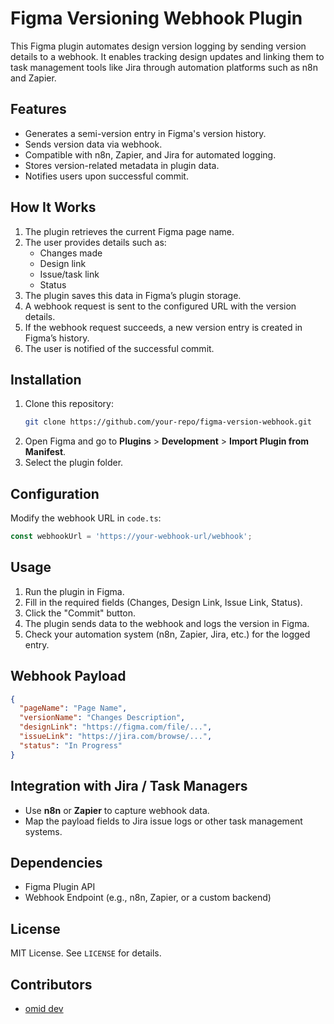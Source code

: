 # Figma Versioning Webhook Plugin

This Figma plugin automates design version logging by sending version details to a webhook. It enables tracking design updates and linking them to task management tools like Jira through automation platforms such as n8n and Zapier.

## Features
- Generates a semi-version entry in Figma's version history.
- Sends version data via webhook.
- Compatible with n8n, Zapier, and Jira for automated logging.
- Stores version-related metadata in plugin data.
- Notifies users upon successful commit.

## How It Works
1. The plugin retrieves the current Figma page name.
2. The user provides details such as:
   - Changes made
   - Design link
   - Issue/task link
   - Status
3. The plugin saves this data in Figma’s plugin storage.
4. A webhook request is sent to the configured URL with the version details.
5. If the webhook request succeeds, a new version entry is created in Figma’s history.
6. The user is notified of the successful commit.

## Installation
1. Clone this repository:
   ```sh
   git clone https://github.com/your-repo/figma-version-webhook.git
   ```
2. Open Figma and go to **Plugins** > **Development** > **Import Plugin from Manifest**.
3. Select the plugin folder.

## Configuration
Modify the webhook URL in `code.ts`:
```ts
const webhookUrl = 'https://your-webhook-url/webhook';
```

## Usage
1. Run the plugin in Figma.
2. Fill in the required fields (Changes, Design Link, Issue Link, Status).
3. Click the "Commit" button.
4. The plugin sends data to the webhook and logs the version in Figma.
5. Check your automation system (n8n, Zapier, Jira, etc.) for the logged entry.

## Webhook Payload
```json
{
  "pageName": "Page Name",
  "versionName": "Changes Description",
  "designLink": "https://figma.com/file/...",
  "issueLink": "https://jira.com/browse/...",
  "status": "In Progress"
}
```

## Integration with Jira / Task Managers
- Use **n8n** or **Zapier** to capture webhook data.
- Map the payload fields to Jira issue logs or other task management systems.

## Dependencies
- Figma Plugin API
- Webhook Endpoint (e.g., n8n, Zapier, or a custom backend)

## License
MIT License. See `LICENSE` for details.

## Contributors
- [omid dev](https://github.com/omid-d3v)

